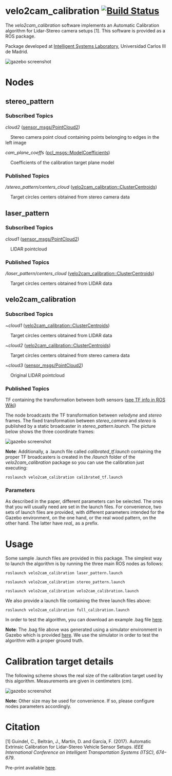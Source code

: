 # velo2cam_calibration [![Build Status](http://build.ros.org/job/Kdev__velo2cam_calibration__ubuntu_xenial_amd64/badge/icon)](http://build.ros.org/job/Kdev__velo2cam_calibration__ubuntu_xenial_amd64/)

The *velo2cam_calibration* software implements an Automatic Calibration algorithm for Lidar-Stereo camera setups \[1\]. This software is provided as a ROS package.

Package developed at [Intelligent Systems Laboratory](http://www.uc3m.es/islab), Universidad Carlos III de Madrid.

![gazebo screenshot](screenshots/velo2cam_calibration_setup.png)


# Nodes #
## stereo_pattern ##
### Subscribed Topics ###
*cloud2* ([sensor_msgs/PointCloud2](http://docs.ros.org/api/sensor_msgs/html/msg/PointCloud2.html))

&nbsp;&nbsp;&nbsp;&nbsp;Stereo camera point cloud containing points belonging to edges in the left image

*cam_plane_coeffs* ([pcl_msgs::ModelCoefficients](http://docs.ros.org/api/pcl_msgs/html/msg/ModelCoefficients.html))

&nbsp;&nbsp;&nbsp;&nbsp;Coefficients of the calibration target plane model
### Published Topics ###
*/stereo_pattern/centers_cloud* ([velo2cam_calibration::ClusterCentroids](http://docs.ros.org/kinetic/api/velo2cam_calibration/html/msg/ClusterCentroids.html))

&nbsp;&nbsp;&nbsp;&nbsp;Target circles centers obtained from stereo camera data

<!-- ### Parameters ### -->
## laser_pattern ##
### Subscribed Topics ###
*cloud1* ([sensor_msgs/PointCloud2](http://docs.ros.org/api/sensor_msgs/html/msg/PointCloud2.html))

&nbsp;&nbsp;&nbsp;&nbsp;LIDAR pointcloud
### Published Topics ###
*/laser_pattern/centers_cloud* ([velo2cam_calibration::ClusterCentroids](http://docs.ros.org/kinetic/api/velo2cam_calibration/html/msg/ClusterCentroids.html))

&nbsp;&nbsp;&nbsp;&nbsp;Target circles centers obtained from LIDAR data
<!-- ### Parameters ### -->
## velo2cam_calibration ##
### Subscribed Topics ###
*~cloud1* ([velo2cam_calibration::ClusterCentroids](http://docs.ros.org/kinetic/api/velo2cam_calibration/html/msg/ClusterCentroids.html))

&nbsp;&nbsp;&nbsp;&nbsp;Target circles centers obtained from LIDAR data

*~cloud2* ([velo2cam_calibration::ClusterCentroids](http://docs.ros.org/kinetic/api/velo2cam_calibration/html/msg/ClusterCentroids.html))

&nbsp;&nbsp;&nbsp;&nbsp;Target circles centers obtained from stereo camera data

*~cloud3* ([sensor_msgs/PointCloud2](http://docs.ros.org/api/sensor_msgs/html/msg/PointCloud2.html))

&nbsp;&nbsp;&nbsp;&nbsp;Original LIDAR pointcloud
### Published Topics ###
TF containing the transformation between both sensors ([see TF info in ROS Wiki](http://wiki.ros.org/tf))

The node broadcasts the TF transformation between *velodyne* and *stereo* frames.
The fixed transformation between *stereo_camera* and *stereo* is published by a static broadcaster in *stereo_pattern.launch*.
The picture below shows the three coordinate frames:

![gazebo screenshot](screenshots/coordinates_frames.png)

**Note**: Additionally, a .launch file called *calibrated_tf.launch* containing the proper TF broadcasters is created in the */launch* folder of the *velo2cam_calibration* package so
you can use the calibration just executing:

```roslaunch velo2cam_calibration calibrated_tf.launch```

### Parameters ###
As described in the paper, different parameters can be selected. The ones that you will usually need are set in the launch files. For convenience, two sets of launch files are provided, with different parameters intended for the Gazebo environment, on the one hand, or the real wood pattern, on the other hand. The latter have *real_* as a prefix.

# Usage #
Some sample .launch files are provided in this package. The simplest way to launch the algorithm is by running the three main ROS nodes as follows:

```roslaunch velo2cam_calibration laser_pattern.launch```

```roslaunch velo2cam_calibration stereo_pattern.launch```

```roslaunch velo2cam_calibration velo2cam_calibration.launch```

We also provide a launch file containing the three launch files above:

```roslaunch velo2cam_calibration full_calibration.launch```

In order to test the algorithm, you can download an example .bag file [here](https://www.dropbox.com/s/fdvew31azdp9cbg/1_trans_0.bag?dl=1).

**Note**: The .bag file above was generated using a simulator environment in Gazebo which is provided [here](https://github.com/beltransen/velo2cam_gazebo). We use the simulator in order to test the algorithm with a proper ground truth.

# Calibration target details #
The following scheme shows the real size of the calibration target used by this algorithm. Measurements are given in centimeters (cm).

![gazebo screenshot](screenshots/calibration_target_scheme.png)

**Note:** Other size may be used for convenience. If so, please configure nodes parameters accordingly.

# Citation #
\[1\] Guindel, C., Beltrán, J., Martín, D. and García, F. (2017). Automatic Extrinsic Calibration for Lidar-Stereo Vehicle Sensor Setups. *IEEE International Conference on Intelligent Transportation Systems (ITSC), 674–679*.

Pre-print available [here](https://arxiv.org/abs/1705.04085).
